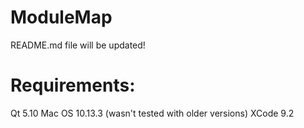 # ModuleMap

README.md file will be updated!

# Requirements:
Qt 5.10
Mac OS 10.13.3 (wasn't tested with older versions)
XCode 9.2
